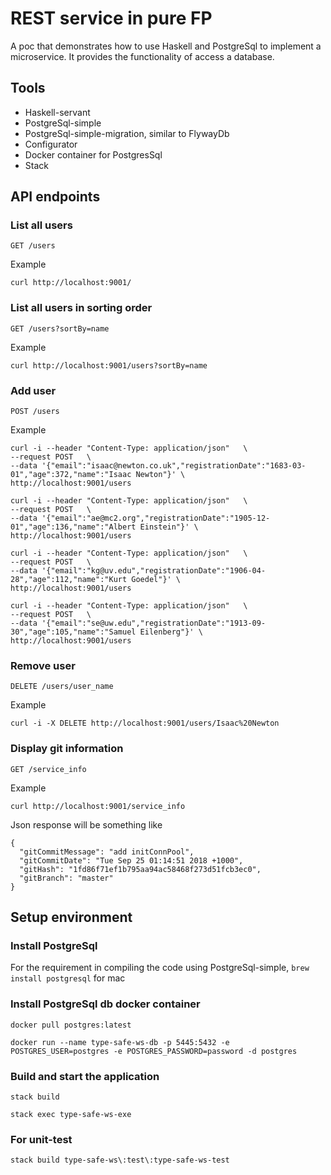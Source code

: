 # REST service in pure FP

A poc that demonstrates how to use Haskell and PostgreSql to implement a microservice.  It provides the functionality of access a database.

## Tools
* Haskell-servant
* PostgreSql-simple
* PostgreSql-simple-migration, similar to FlywayDb
* Configurator
* Docker container for PostgresSql
* Stack

## API endpoints

### List all users
```
GET /users
```
Example
```
curl http://localhost:9001/
```

### List all users in sorting order
```
GET /users?sortBy=name
```
Example
```
curl http://localhost:9001/users?sortBy=name
```

### Add user
```
POST /users
```
Example
```
curl -i --header "Content-Type: application/json"   \
--request POST   \
--data '{"email":"isaac@newton.co.uk","registrationDate":"1683-03-01","age":372,"name":"Isaac Newton"}' \
http://localhost:9001/users

curl -i --header "Content-Type: application/json"   \
--request POST   \
--data '{"email":"ae@mc2.org","registrationDate":"1905-12-01","age":136,"name":"Albert Einstein"}' \
http://localhost:9001/users

curl -i --header "Content-Type: application/json"   \
--request POST   \
--data '{"email":"kg@uv.edu","registrationDate":"1906-04-28","age":112,"name":"Kurt Goedel"}' \
http://localhost:9001/users

curl -i --header "Content-Type: application/json"   \
--request POST   \
--data '{"email":"se@uw.edu","registrationDate":"1913-09-30","age":105,"name":"Samuel Eilenberg"}' \
http://localhost:9001/users
```

### Remove user
```
DELETE /users/user_name
```
Example
```
curl -i -X DELETE http://localhost:9001/users/Isaac%20Newton
```

### Display git information
```
GET /service_info
```
Example
```
curl http://localhost:9001/service_info
```
Json response will be something like
```
{
  "gitCommitMessage": "add initConnPool",
  "gitCommitDate": "Tue Sep 25 01:14:51 2018 +1000",
  "gitHash": "1fd86f71ef1b795aa94ac58468f273d51fcb3ec0",
  "gitBranch": "master"
}
```
## Setup environment

### Install PostgreSql
For the requirement in compiling the code using PostgreSql-simple,
`brew install postgresql` for mac

### Install PostgreSql db docker container
`docker pull postgres:latest`

`docker run --name type-safe-ws-db -p 5445:5432 -e POSTGRES_USER=postgres -e POSTGRES_PASSWORD=password -d postgres`

### Build and start the application
`stack build`

`stack exec type-safe-ws-exe`

### For unit-test
`stack build type-safe-ws\:test\:type-safe-ws-test`
